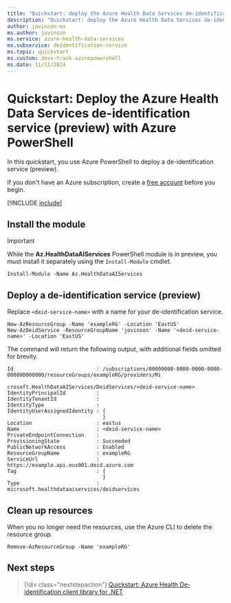 ```yaml
---
title: "Quickstart: deploy the Azure Health Data Services de-identification service with Azure PowerShell"
description: "Quickstart: deploy the Azure Health Data Services de-identification service with Azure PowerShell."
author: jovinson-ms
ms.author: jovinson
ms.service: azure-health-data-services
ms.subservice: deidentification-service
ms.topic: quickstart
ms.custom: devx-track-azurepowershell
ms.date: 11/11/2024
---
```


# Quickstart: Deploy the Azure Health Data Services de-identification service (preview) with Azure PowerShell

In this quickstart, you use Azure PowerShell to deploy a de-identification service (preview).

If you don't have an Azure subscription, create a [free account](https://azure.microsoft.com/free/?WT.mc_id=A261C142F) before you begin.

[!INCLUDE [include](~/reusable-content/azure-powershell/azure-powershell-requirements.md)]

## Install the module

> [!IMPORTANT]
> While the **Az.HealthDataAIServices** PowerShell module is in preview, you must install it separately
> using the `Install-Module` cmdlet.

```azurepowershell
Install-Module -Name Az.HealthDataAIServices
```

## Deploy a de-identification service (preview)

Replace `<deid-service-name>` with a name for your de-identification service.

```azurepowershell
New-AzResourceGroup -Name 'exampleRG' -Location 'EastUS'
New-AzDeidService -ResourceGroupName 'jovinson' -Name '<deid-service-name>' -Location 'EastUS'
```

The command will return the following output, with additional fields omitted for brevity.

```output
Id                           : /subscriptions/00000000-0000-0000-0000-000000000000/resourceGroups/exampleRG/providers/Mi
                               crosoft.HealthDataAIServices/DeidServices/<deid-service-name>
IdentityPrincipalId          :
IdentityTenantId             :
IdentityType                 :
IdentityUserAssignedIdentity : {
                               }
Location                     : eastus
Name                         : <deid-service-name>
PrivateEndpointConnection    :
ProvisioningState            : Succeeded
PublicNetworkAccess          : Enabled
ResourceGroupName            : exampleRG
ServiceUrl                   : https://example.api.eus001.deid.azure.com
Tag                          : {
                               }
Type                         : microsoft.healthdataaiservices/deidservices
```

## Clean up resources

When you no longer need the resources, use the Azure CLI to delete the resource group.

```azurepowershell
Remove-AzResourceGroup -Name 'exampleRG'
```

## Next steps

> [!div class="nextstepaction"]
> [Quickstart: Azure Health De-identification client library for .NET](quickstart-sdk-net.md)